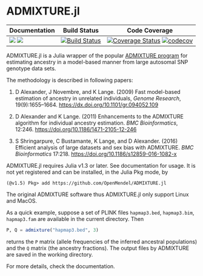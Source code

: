 # ADMIXTURE.jl

| **Documentation** | **Build Status** | **Code Coverage**  |
|-------------------|------------------|--------------------|
| [![](https://img.shields.io/badge/docs-stable-blue.svg)](https://openmendel.github.io/ADMIXTURE.jl/stable) [![](https://img.shields.io/badge/docs-dev-blue.svg)](https://openmendel.github.io/ADMIXTURE.jl/dev/) | [![Build Status](https://travis-ci.com/OpenMendel/WiSER.jl.svg?branch=master)](https://travis-ci.com/OpenMendel/ADMIXTURE.jl)  | [![Coverage Status](https://coveralls.io/repos/github/OpenMendel/ADMIXTURE.jl/badge.svg?branch=master)](https://coveralls.io/github/OpenMendel/ADMIXTURE.jl?branch=master) [![codecov](https://codecov.io/gh/OpenMendel/ADMIXTURE.jl/branch/master/graph/badge.svg)](https://codecov.io/gh/OpenMendel/ADMIXTURE.jl) |  


ADMIXTURE.jl is a Julia wrapper of the popular [ADMIXTURE program](http://dalexander.github.io/admixture/) for estimating ancestry in a model-based manner from large autosomal SNP genotype data sets. 

The methodology is described in following papers:  

1. D Alexander, J Novembre, and K Lange. (2009) Fast model-based estimation of ancestry in unrelated individuals, _Genome Research_, 19(9):1655–1664. <https://dx.doi.org/10.1101/gr.094052.109>  

2. D Alexander and K Lange. (2011) Enhancements to the ADMIXTURE algorithm for individual
ancestry estimation. _BMC Bioinformatics_, 12:246. <https://doi.org/10.1186/1471-2105-12-246>  

3. S Shringarpure, C Bustamante, K Lange, and D Alexander. (2016) Efficient analysis of large datasets and sex bias with ADMIXTURE. _BMC Bioinformatics_ 17:218. <https://doi.org/10.1186/s12859-016-1082-x>

ADMIXTURE.jl requires Julia v1.3 or later. See documentation for usage. It is not yet registered and can be installed, in the Julia Pkg mode, by
```{julia}
(@v1.5) Pkg> add https://github.com/OpenMendel/ADMIXTURE.jl
```
The original ADMIXTURE software thus ADMIXTURE.jl only support Linux and MacOS.

As a quick example, suppose a set of PLINK files `hapmap3.bed`, `hapmap3.bim`, `hapmap3.fam` are available in the current directory. Then
```julia
P, Q = admixture("hapmap3.bed", 3)
```
returns the `P` matrix (allele frequencies of the inferred ancestral populations) and the `Q` matrix (the ancestry fractions). The output files by ADMIXTURE are saved in the working directory. 

For more details, check the documentation. 
